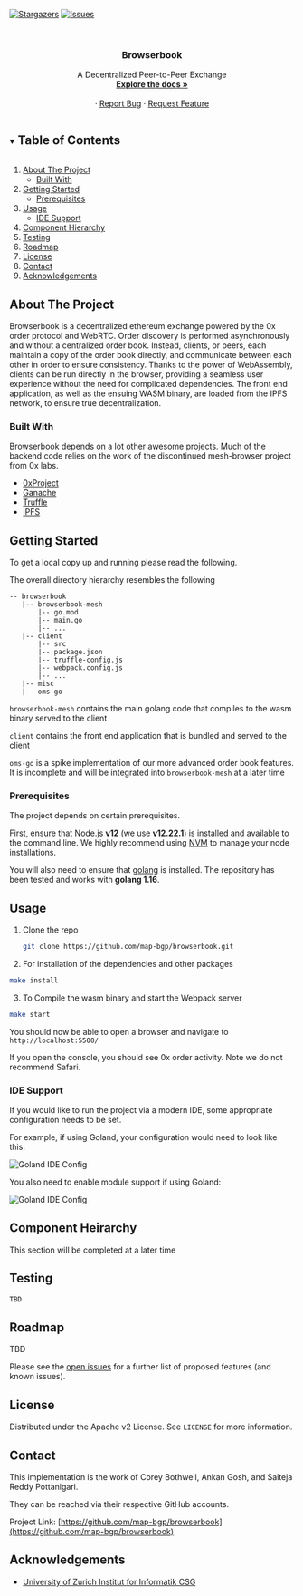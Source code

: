 <!-- PROJECT SHIELDS -->
<!--
*** I'm using markdown "reference style" links for readability.
*** Reference links are enclosed in brackets [ ] instead of parentheses ( ).
*** See the bottom of this document for the declaration of the reference variables
*** for contributors-url, forks-url, etc. This is an optional, concise syntax you may use.
*** https://www.markdownguide.org/basic-syntax/#reference-style-links
-->

[![Stargazers][stars-shield]][stars-url]
[![Issues][issues-shield]][issues-url]

<!-- PROJECT LOGO -->
<br />
<p align="center">

  <h3 align="center">Browserbook</h3>

  <p align="center">
      A Decentralized Peer-to-Peer Exchange
      <br />
      <a href="https://github.com/map-bgp/browserbook"><strong>Explore the docs »</strong></a>
      <br />
      <br />
      ·
      <a href="https://github.com/map-bgp/browserbook/issues">Report Bug</a>
      ·
      <a href="https://github.com/map-bgp/browserbook/issues">Request Feature</a>
  </p>

</p>

<!-- TABLE OF CONTENTS -->
<details open="open">
  <summary><h2 style="display: inline-block">Table of Contents</h2></summary>
  <ol>
    <li>
      <a href="#about-the-project">About The Project</a>
      <ul>
        <li><a href="#built-with">Built With</a></li>
      </ul>
    </li>
    <li>
      <a href="#getting-started">Getting Started</a>
      <ul>
        <li><a href="#prerequisites">Prerequisites</a></li>
      </ul>
    </li>
    <li>
      <a href="#usage">Usage</a>
      <ul>
        <li><a href="#ide-support">IDE Support</a></li>
      </ul>
    </li>
    <li><a href="#component-hierarchy">Component Hierarchy</a></li>
    <li><a href="#testing">Testing</a></li>
    <li><a href="#roadmap">Roadmap</a></li>
    <li><a href="#license">License</a></li>
    <li><a href="#contact">Contact</a></li>
    <li><a href="#acknowledgements">Acknowledgements</a></li>
  </ol>
</details>

## About The Project

Browserbook is a decentralized ethereum exchange powered by the 0x order protocol and WebRTC. Order discovery is
performed asynchronously and without a centralized order book. Instead, clients, or peers, each maintain a copy of the
order book directly, and communicate between each other in order to ensure consistency.
Thanks to the power of WebAssembly, clients can be run directly in the browser, providing a seamless user experience
without the need for complicated dependencies. The front end application, as well as the ensuing WASM binary,
are loaded from the IPFS network, to ensure true decentralization.

### Built With

Browserbook depends on a lot other awesome projects. Much of the backend code relies on the work of the discontinued
mesh-browser project from 0x labs.

- [0xProject](https://github.com/0xProject)
- [Ganache](https://github.com/trufflesuite/ganache)
- [Truffle](https://github.com/trufflesuite/truffle)
- [IPFS](https://github.com/ipfs)

## Getting Started

To get a local copy up and running please read the following.

The overall directory hierarchy resembles the following

```
-- browserbook
   |-- browserbook-mesh
       |-- go.mod
       |-- main.go
       |-- ...
   |-- client
       |-- src
       |-- package.json
       |-- truffle-config.js
       |-- webpack.config.js
       |-- ...
   |-- misc
   |-- oms-go
```

`browserbook-mesh` contains the main golang code that compiles to the wasm binary served to the client

`client` contains the front end application that is bundled and served to the client

`oms-go` is a spike implementation of our more advanced order book features. It is incomplete and will be integrated into `browserbook-mesh` at a later time

### Prerequisites

The project depends on certain prerequisites.

First, ensure that [Node.js](https://github.com/nodejs/node) **v12** (we use **v12.22.1**) is installed and available to the command line.
We highly recommend using [NVM](https://github.com/nvm-sh/nvm) to manage your node installations.

You will also need to ensure that [golang](https://github.com/golang/go) is installed. The repository has been tested and works with **golang 1.16**.

## Usage

1. Clone the repo

   ```sh
   git clone https://github.com/map-bgp/browserbook.git
   ```

2. For installation of the dependencies and other packages

  ```sh
  make install
  ```

3. To Compile the wasm binary and start the Webpack server 

  ```sh
  make start
   ```

You should now be able to open a browser and navigate to `http://localhost:5500/`

If you open the console, you should see 0x order activity. Note we do not recommend Safari.

### IDE Support

If you would like to run the project via a modern IDE, some appropriate configuration needs to be set.

For example, if using Goland, your configuration would need to look like this:

<img src="misc/goland-config.png" alt="Goland IDE Config">

You also need to enable module support if using Goland:

<img src="misc/goland-modules.png" alt="Goland IDE Config">

## Component Heirarchy

This section will be completed at a later time

## Testing

```sh
TBD
```

## Roadmap

TBD

Please see the [open issues](https://github.com/map-bgp/browserbook/issues) for a further list of proposed features (and known issues).

## License

Distributed under the Apache v2 License. See `LICENSE` for more information.

## Contact

This implementation is the work of Corey Bothwell, Ankan Gosh, and Saiteja Reddy Pottanigari.

They can be reached via their respective GitHub accounts.

Project Link: [https://github.com/map-bgp/browserbook](https://github.com/map-bgp/browserbook)

## Acknowledgements

- [University of Zurich Institut for Informatik CSG](https://www.csg.uzh.ch/csg/en/)

<!-- MARKDOWN LINKS & IMAGES -->
<!-- https://www.markdownguide.org/basic-syntax/#reference-style-links -->

[stars-shield]: https://img.shields.io/github/stars/map-bgp/browserbook.svg?style=plastic
[stars-url]: https://github.com/map-bgp/browserbook/stargazers
[issues-shield]: https://img.shields.io/github/issues/map-bgp/browserbook.svg?style=plastic
[issues-url]: https://github.com/map-bgp/browserbook/issues
[license-shield]: https://img.shields.io/github/license/map-bgp/browserbook.svg?style=plastic
[license-url]: https://github.com/map-bgp/browserbook/blob/master/LICENSE.txt
